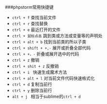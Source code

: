 ###phpstorm常用快捷键

- `ctrl + f` 查找当前文件
- `ctrl + r` 查找替换
- `ctrl + e` 最近打开的文件
- `ctrl + 鼠标点击` 跳到类或方法或变量等的声明处
- `ctrl + alt + b` 找到当前类的所以子类
- `ctrl + shift + +,-` 展开或折叠全部代码
- `ctrl + +，-` 折叠或展开选中的代码
- `ctrl + z` 撤销
- `ctrl + shit + z` 反撤销
- `ctrl + i `  快速生成魔术方法
- `ctrl + alt + l` 对当前文件代码快速格式化
- `ctrl + d` 复制当前行
- `ctrl + y` 删除当前行
- `alt + j ` 相当于sublime的`ctrl + d`